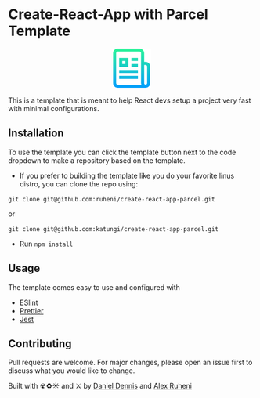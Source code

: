 # Create-React-App with Parcel Template

<p align="center">
<img src="images/logo.png" alt="Logo" width="80" height="80">
</p>
This is a template that is meant to help React devs setup a project very fast with minimal configurations.

## Installation

To use the template you can click the template button next to the code dropdown to make a repository based on the template.

* If you prefer to building the template like you do your favorite linus distro, you can clone the repo using:

 ```git
 git clone git@github.com:ruheni/create-react-app-parcel.git
```

or

 ```git
 git clone git@github.com:katungi/create-react-app-parcel.git
```

* Run ```npm install```

## Usage

The template comes easy to use and configured with

* [ESlint](https://eslint.org/)
* [Prettier](https://prettier.io/)
* [Jest](https://jestjs.io/)

## Contributing

Pull requests are welcome. For major changes, please open an issue first to discuss what you would like to change.

Built with ☢♻☀ and ⚔ by [Daniel Dennis](https://github.com/katungi) and [Alex Ruheni](https://github.com/ruheni)
